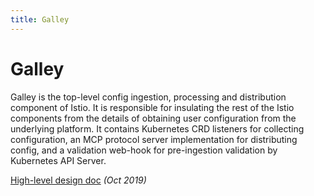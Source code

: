 ```yaml
---
title: Galley
---
```


# Galley

Galley is the top-level config ingestion, processing and distribution component of
Istio. It is responsible for insulating the rest of the Istio components from the
details of obtaining user configuration from the underlying platform. It contains
Kubernetes CRD listeners for collecting configuration, an MCP protocol server
implementation for distributing config, and a validation web-hook for pre-ingestion
validation by Kubernetes API Server.

[High-level design doc](https://docs.google.com/document/d/1GRLQ6bs2pzhURKQ871fgoagh8bkJkRYRFABgAuezK8s) *(Oct 2019)*
